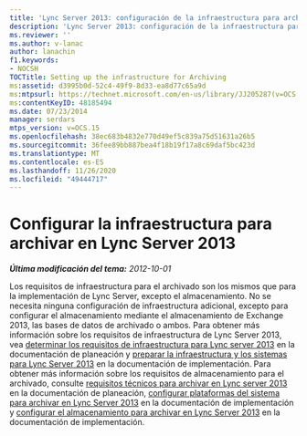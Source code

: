 ```yaml
---
title: 'Lync Server 2013: configuración de la infraestructura para archivar'
description: 'Lync Server 2013: configuración de la infraestructura para el archivado.'
ms.reviewer: ''
ms.author: v-lanac
author: lanachin
f1.keywords:
- NOCSH
TOCTitle: Setting up the infrastructure for Archiving
ms:assetid: d3995b0d-52c4-49f9-8d33-ea8d77c65a9d
ms:mtpsurl: https://technet.microsoft.com/en-us/library/JJ205287(v=OCS.15)
ms:contentKeyID: 48185494
ms.date: 07/23/2014
manager: serdars
mtps_version: v=OCS.15
ms.openlocfilehash: 38ec683b4832e770d49ef5c839a75d51631a26b5
ms.sourcegitcommit: 36fee89bb887bea4f18b19f17a8c69daf5bc423d
ms.translationtype: MT
ms.contentlocale: es-ES
ms.lasthandoff: 11/26/2020
ms.locfileid: "49444717"
---
```

# <a name="setting-up-the-infrastructure-for-archiving-in-lync-server-2013"></a>Configurar la infraestructura para archivar en Lync Server 2013

<div data-xmlns="http://www.w3.org/1999/xhtml">

<div class="topic" data-xmlns="http://www.w3.org/1999/xhtml" data-msxsl="urn:schemas-microsoft-com:xslt" data-cs="https://msdn.microsoft.com/">

<div data-asp="https://msdn2.microsoft.com/asp">



</div>

<div id="mainSection">

<div id="mainBody">

<span> </span>

_**Última modificación del tema:** 2012-10-01_

Los requisitos de infraestructura para el archivado son los mismos que para la implementación de Lync Server, excepto el almacenamiento. No se necesita ninguna configuración de infraestructura adicional, excepto para configurar el almacenamiento mediante el almacenamiento de Exchange 2013, las bases de datos de archivado o ambos. Para obtener más información sobre los requisitos de infraestructura de Lync Server 2013, vea [determinar los requisitos de infraestructura para Lync server 2013](lync-server-2013-determining-your-infrastructure-requirements.md) en la documentación de planeación y [preparar la infraestructura y los sistemas para Lync Server 2013](lync-server-2013-preparing-the-infrastructure-and-systems.md) en la documentación de implementación. Para obtener más información sobre los requisitos de almacenamiento para el archivado, consulte [requisitos técnicos para archivar en Lync server 2013](lync-server-2013-technical-requirements-for-archiving.md) en la documentación de planeación, [configurar plataformas del sistema para archivar en Lync Server 2013](lync-server-2013-setting-up-system-platforms-for-archiving.md) en la documentación de implementación y [configurar el almacenamiento para archivar en Lync Server 2013](lync-server-2013-setting-up-storage-for-archiving.md) en la documentación de implementación.

</div>

<span> </span>

</div>

</div>

</div>

